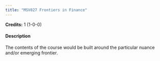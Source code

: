 ```yaml
---
title: "MSV827 Frontiers in Finance"
---
```

**Credits:** 1 (1-0-0)

#### Description
The contents of the course would be built around the particular nuance and/or emerging frontier.